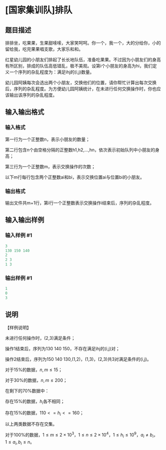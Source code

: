 # [国家集训队]排队

## 题目描述

排排坐，吃果果，生果甜嗦嗦，大家笑呵呵。你一个，我一个，大的分给你，小的留给我，吃完果果唱支歌，大家乐和和。

红星幼儿园的小朋友们排起了长长地队伍，准备吃果果。不过因为小朋友们的身高有所区别，排成的队伍高低错乱，极不美观。设第i个小朋友的身高为hi，我们定义一个序列的杂乱程度为：满足ihj的(i,j)数量。

幼儿园阿姨每次会选出两个小朋友，交换他们的位置，请你帮忙计算出每次交换后，序列的杂乱程度。为方便幼儿园阿姨统计，在未进行任何交换操作时，你也应该输出该序列的杂乱程度。

## 输入输出格式

### 输入格式

第一行为一个正整数n，表示小朋友的数量；

第二行包含n个由空格分隔的正整数h1,h2,…,hn，依次表示初始队列中小朋友的身高；

第三行为一个正整数m，表示交换操作的次数；

以下m行每行包含两个正整数ai和bi­，表示交换位置ai与位置bi的小朋友。

### 输出格式

输出文件共m+1行，第i行一个正整数表示交换操作i结束后，序列的杂乱程度。

## 输入输出样例

### 输入样例 #1

```cpp
3
130 150 140
2
2 3
1 3
```


### 输出样例 #1

```cpp
1
0
3

```
## 说明

【样例说明】

未进行任何操作时，(2,3)满足条件；

操作1结束后，序列为130 140 150，不存在满足ihj的(i,j)对；

操作2结束后，序列为150 140 130,(1,2)，(1,3)，(2,3)共3对满足条件的(i,j)。

对于15%的数据，$n,m \le 15$；

对于30%的数据，$n,m \le 200$；

在剩下的70%数据中：

存在15%的数据，$h_i$各不相同；

存在15%的数据，$110<=h_i<=160$；

以上两类数据不存在交集。

对于100%的数据，$1 \le m \le 2\times 10^3$，$1 \le n \le 2 \times 10^4$，$1 \le h_i \le 10^9$，$a_i \ne b_i$，$1 \le a_i,b_i \le n$。

